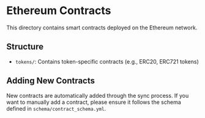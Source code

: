 # Ethereum Contracts

This directory contains smart contracts deployed on the Ethereum network.

## Structure

- `tokens/`: Contains token-specific contracts (e.g., ERC20, ERC721 tokens)

## Adding New Contracts

New contracts are automatically added through the sync process. If you want to manually add a contract, please ensure it follows the schema defined in `schema/contract_schema.yml`.

